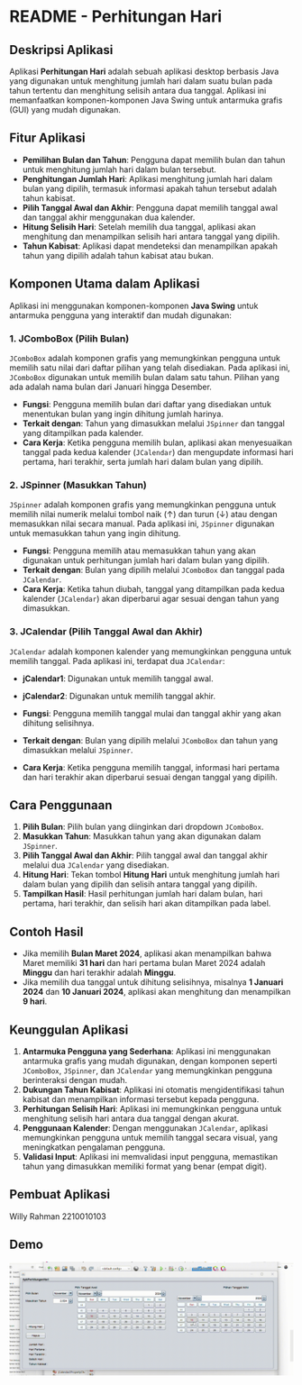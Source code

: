 # README - Perhitungan Hari

## Deskripsi Aplikasi
Aplikasi **Perhitungan Hari** adalah sebuah aplikasi desktop berbasis Java yang digunakan untuk menghitung jumlah hari dalam suatu bulan pada tahun tertentu dan menghitung selisih antara dua tanggal. Aplikasi ini memanfaatkan komponen-komponen Java Swing untuk antarmuka grafis (GUI) yang mudah digunakan.

## Fitur Aplikasi
- **Pemilihan Bulan dan Tahun**: Pengguna dapat memilih bulan dan tahun untuk menghitung jumlah hari dalam bulan tersebut.
- **Penghitungan Jumlah Hari**: Aplikasi menghitung jumlah hari dalam bulan yang dipilih, termasuk informasi apakah tahun tersebut adalah tahun kabisat.
- **Pilih Tanggal Awal dan Akhir**: Pengguna dapat memilih tanggal awal dan tanggal akhir menggunakan dua kalender.
- **Hitung Selisih Hari**: Setelah memilih dua tanggal, aplikasi akan menghitung dan menampilkan selisih hari antara tanggal yang dipilih.
- **Tahun Kabisat**: Aplikasi dapat mendeteksi dan menampilkan apakah tahun yang dipilih adalah tahun kabisat atau bukan.

## Komponen Utama dalam Aplikasi
Aplikasi ini menggunakan komponen-komponen **Java Swing** untuk antarmuka pengguna yang interaktif dan mudah digunakan:

### 1. **JComboBox** (Pilih Bulan)
`JComboBox` adalah komponen grafis yang memungkinkan pengguna untuk memilih satu nilai dari daftar pilihan yang telah disediakan. Pada aplikasi ini, `JComboBox` digunakan untuk memilih bulan dalam satu tahun. Pilihan yang ada adalah nama bulan dari Januari hingga Desember.

- **Fungsi**: Pengguna memilih bulan dari daftar yang disediakan untuk menentukan bulan yang ingin dihitung jumlah harinya.
- **Terkait dengan**: Tahun yang dimasukkan melalui `JSpinner` dan tanggal yang ditampilkan pada kalender.
- **Cara Kerja**: Ketika pengguna memilih bulan, aplikasi akan menyesuaikan tanggal pada kedua kalender (`JCalendar`) dan mengupdate informasi hari pertama, hari terakhir, serta jumlah hari dalam bulan yang dipilih.

### 2. **JSpinner** (Masukkan Tahun)
`JSpinner` adalah komponen grafis yang memungkinkan pengguna untuk memilih nilai numerik melalui tombol naik (↑) dan turun (↓) atau dengan memasukkan nilai secara manual. Pada aplikasi ini, `JSpinner` digunakan untuk memasukkan tahun yang ingin dihitung.

- **Fungsi**: Pengguna memilih atau memasukkan tahun yang akan digunakan untuk perhitungan jumlah hari dalam bulan yang dipilih.
- **Terkait dengan**: Bulan yang dipilih melalui `JComboBox` dan tanggal pada `JCalendar`.
- **Cara Kerja**: Ketika tahun diubah, tanggal yang ditampilkan pada kedua kalender (`JCalendar`) akan diperbarui agar sesuai dengan tahun yang dimasukkan.

### 3. **JCalendar** (Pilih Tanggal Awal dan Akhir)
`JCalendar` adalah komponen kalender yang memungkinkan pengguna untuk memilih tanggal. Pada aplikasi ini, terdapat dua `JCalendar`:
- **jCalendar1**: Digunakan untuk memilih tanggal awal.
- **jCalendar2**: Digunakan untuk memilih tanggal akhir.

- **Fungsi**: Pengguna memilih tanggal mulai dan tanggal akhir yang akan dihitung selisihnya.
- **Terkait dengan**: Bulan yang dipilih melalui `JComboBox` dan tahun yang dimasukkan melalui `JSpinner`.
- **Cara Kerja**: Ketika pengguna memilih tanggal, informasi hari pertama dan hari terakhir akan diperbarui sesuai dengan tanggal yang dipilih.

## Cara Penggunaan
1. **Pilih Bulan**: Pilih bulan yang diinginkan dari dropdown `JComboBox`.
2. **Masukkan Tahun**: Masukkan tahun yang akan digunakan dalam `JSpinner`.
3. **Pilih Tanggal Awal dan Akhir**: Pilih tanggal awal dan tanggal akhir melalui dua `JCalendar` yang disediakan.
4. **Hitung Hari**: Tekan tombol **Hitung Hari** untuk menghitung jumlah hari dalam bulan yang dipilih dan selisih antara tanggal yang dipilih.
5. **Tampilkan Hasil**: Hasil perhitungan jumlah hari dalam bulan, hari pertama, hari terakhir, dan selisih hari akan ditampilkan pada label.

## Contoh Hasil
- Jika memilih **Bulan Maret 2024**, aplikasi akan menampilkan bahwa Maret memiliki **31 hari** dan hari pertama bulan Maret 2024 adalah **Minggu** dan hari terakhir adalah **Minggu**.
- Jika memilih dua tanggal untuk dihitung selisihnya, misalnya **1 Januari 2024** dan **10 Januari 2024**, aplikasi akan menghitung dan menampilkan **9 hari**.

## Keunggulan Aplikasi
1. **Antarmuka Pengguna yang Sederhana**: Aplikasi ini menggunakan antarmuka grafis yang mudah digunakan, dengan komponen seperti `JComboBox`, `JSpinner`, dan `JCalendar` yang memungkinkan pengguna berinteraksi dengan mudah.
2. **Dukungan Tahun Kabisat**: Aplikasi ini otomatis mengidentifikasi tahun kabisat dan menampilkan informasi tersebut kepada pengguna.
3. **Perhitungan Selisih Hari**: Aplikasi ini memungkinkan pengguna untuk menghitung selisih hari antara dua tanggal dengan akurat.
4. **Penggunaan Kalender**: Dengan menggunakan `JCalendar`, aplikasi memungkinkan pengguna untuk memilih tanggal secara visual, yang meningkatkan pengalaman pengguna.
5. **Validasi Input**: Aplikasi ini memvalidasi input pengguna, memastikan tahun yang dimasukkan memiliki format yang benar (empat digit).

## Pembuat Aplikasi
  Willy Rahman 2210010103

## Demo
![Demo GIF](https://github.com/willyrahman/ApkPerhitunganHari/blob/main/img/Demo%20tugas%204%20apk%20perhitungan%20hari.gif)
  

